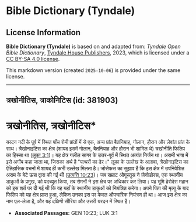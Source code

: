 # Bible Dictionary (Tyndale)

## License Information

**Bible Dictionary (Tyndale)** is based on and adapted from: _Tyndale Open Bible Dictionary_, [Tyndale House Publishers](https://tyndaleopenresources.com/), 2023, which is licensed under a [CC BY-SA 4.0 license](https://creativecommons.org/licenses/by-sa/4.0/legalcode.en).

This markdown version (created `2025-10-06`) is provided under the same license.



--------------------------------

## त्रखोनीतिस, त्राकोनिटिस (id: 381903)

त्रखोनीतिस, त्रखोनीटिस\*
========================

यरदन नदी के पूर्व में स्थित पाँच रोमी प्रांतों में से एक, अन्य प्रांत बैतनियाह, गोलान, हौरान और लेवांत प्रांत के साथ। त्रैखोनाइटिस का क्षेत्र (शायद इसमें गोलान, बैतनियाह और हौरान भी शामिल थे) त्रखोनीति फिलिप का हिस्सा था ([लूका 3:1](https://ref.ly/Luke3:1))। यह क्षेत्र गलील सागर के उत्तर\-पूर्व में स्थित अत्यंत निर्जन था। अरामी भाषा में इसे अर्गोब कहा जाता था, जिसका अर्थ है "पत्थरों का ढेर।" लूका के उल्लेख के अलावा, त्रैखोनाइटिस का ऐतिहासिक वचनों में शायद ही कभी उल्लेख मिलता है। जोसेफस का सुझाव है कि इस क्षेत्र में उपनिवेशित अराम के बेटे ऊस द्वारा की गई थी ([उत्पत्ति 10:23](https://ref.ly/Gen10:23))। जब सम्राट औगूस्तुस ने ज़ेनोडोरस, एक स्थानीय डाकुओं के प्रमुख, को पदच्युत किया, तब रोमनों ने इस क्षेत्र पर अधिकार कर लिया। यह भूमि हेरोदेस महान को इस शर्त पर दी गई थी कि वह यहाँ के स्थानीय डाकुओं को नियंत्रित करेगा। अपने पिता की मृत्यु के बाद फिलिप को यह क्षेत्र प्राप्त हुआ, लेकिन उनका इस पर केवल औपचारिक नियंत्रण ही था। आज इस क्षेत्र का नाम एल\-लेजा है, और यह दक्षिणी सीरिया और उत्तरी यरदन में स्थित है।

* **Associated Passages:** GEN 10:23; LUK 3:1

